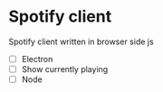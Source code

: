 # Spotify client
Spotify client written in browser side js
* [ ] Electron
* [ ] Show currently playing
* [ ] Node 
